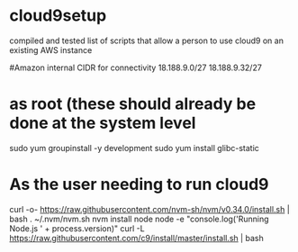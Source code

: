 # cloud9setup
compiled and tested list of scripts that allow a person to use cloud9 on an existing AWS instance 

#Amazon internal CIDR for connectivity
18.188.9.0/27
18.188.9.32/27

# as root (these should already be done at the system level 
sudo yum groupinstall -y development
sudo yum install glibc-static

# As the user needing to run cloud9
curl -o- https://raw.githubusercontent.com/nvm-sh/nvm/v0.34.0/install.sh | bash
. ~/.nvm/nvm.sh
nvm install node
node -e "console.log('Running Node.js ' + process.version)"
curl -L https://raw.githubusercontent.com/c9/install/master/install.sh | bash
